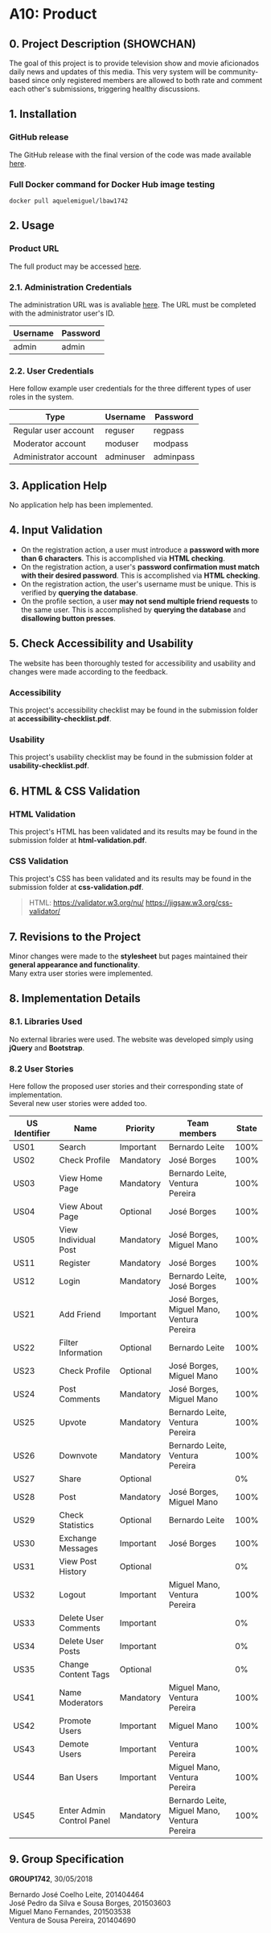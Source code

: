 # A10: Product
 
## 0. Project Description (SHOWCHAN) 

The goal of this project is to provide television show and movie aficionados daily news and updates of this media. This very system will be community-based since only registered members are allowed to both rate and comment each other's submissions, triggering healthy discussions. 
 
## 1. Installation
### GitHub release
The GitHub release with the final version of the code was made available [here](#).

### Full Docker command for Docker Hub image testing
`docker pull aquelemiguel/lbaw1742`
 
## 2. Usage

### Product URL
The full product may be accessed [here](http://lbaw1742.lbaw-prod.fe.up.pt).
 
### 2.1. Administration Credentials
The administration URL was is avaliable [here](http://lbaw1742.lbaw-prod.fe.up.pt/admin/[ADMIN_ID]). The URL must be completed with the administrator user's ID.
 
| Username | Password |
| -------- | -------- |
| admin    | admin |
 
### 2.2. User Credentials
Here follow example user credentials for the three different types of user roles in the system.
 
| Type          | Username  | Password |
| ------------- | --------- | -------- |
| Regular user account | reguser    | regpass |
| Moderator account   | moduser    | modpass |
| Administrator account | adminuser | adminpass |
 
 
## 3. Application Help
No application help has been implemented.
 
 
## 4. Input Validation
* On the registration action, a user must introduce a **password with more than 6 characters**. This is accomplished via **HTML checking**.
* On the registration action, a user's **password confirmation must match with their desired password**. This is accomplished via **HTML checking**.
* On the registration action, the user's username must be unique. This is verified by **querying the database**.
* On the profile section, a user **may not send multiple friend requests** to the same user. This is accomplished by **querying the database** and **disallowing button presses**.
 
## 5. Check Accessibility and Usability
The website has been thoroughly tested for accessibility and usability and changes were made according to the feedback.

### Accessibility
This project's accessibility checklist may be found in the submission folder at **accessibility-checklist.pdf**.

### Usability
This project's usability checklist may be found in the submission folder at **usability-checklist.pdf**.
 
## 6. HTML & CSS Validation

### HTML Validation
This project's HTML has been validated and its results may be found in the submission folder at **html-validation.pdf**.

### CSS Validation
This project's CSS has been validated and its results may be found in the submission folder at **css-validation.pdf**.
> HTML: https://validator.w3.org/nu/
> https://jigsaw.w3.org/css-validator/

## 7. Revisions to the Project
Minor changes were made to the **stylesheet** but pages maintained their **general appearance and functionality**.  
Many extra user stories were implemented.

## 8. Implementation Details
 
### 8.1. Libraries Used
No external libraries were used. The website was developed simply using **jQuery** and **Bootstrap**.
 
### 8.2 User Stories
 
Here follow the proposed user stories and their corresponding state of implementation.  
Several new user stories were added too.
 
| US Identifier | Name    | Priority                       | Team members               | State  |
| ------------- | ------- | ------------------------------ | -------------------------- | ------ |
| US01          | Search | Important | Bernardo Leite  |  100%  |
| US02          | Check Profile | Mandatory | José Borges |  100%  |
| US03          | View Home Page | Mandatory | Bernardo Leite, Ventura Pereira |  100%  |
| US04          | View About Page | Optional | José Borges |  100%  |
| US05          | View Individual Post | Mandatory | José Borges, Miguel Mano |  100%  |
| US11          | Register | Mandatory | José Borges | 100% |
| US12          | Login | Mandatory | Bernardo Leite, José Borges | 100% |
| US21          | Add Friend | Important | José Borges, Miguel Mano, Ventura Pereira | 100% |
| US22          | Filter Information | Optional | Bernardo Leite | 100% |
| US23          | Check Profile | Optional | José Borges, Miguel Mano | 100% |
| US24          | Post Comments | Mandatory | José Borges, Miguel Mano | 100% |
| US25          | Upvote | Mandatory | Bernardo Leite, Ventura Pereira | 100% |
| US26          | Downvote | Mandatory | Bernardo Leite, Ventura Pereira | 100% |
| US27          | Share | Optional |  | 0% |
| US28          | Post | Mandatory | José Borges, Miguel Mano | 100% |
| US29          | Check Statistics | Optional | Bernardo Leite | 100% |
| US30          | Exchange Messages | Important | José Borges | 100% |
| US31          | View Post History | Optional | | 0% |
| US32          | Logout | Important | Miguel Mano, Ventura Pereira | 100% |
| US33          | Delete User Comments | Important | | 0% |
| US34          | Delete User Posts | Important | | 0% |
| US35          | Change Content Tags | Optional | | 0% |
| US41          | Name Moderators | Mandatory | Miguel Mano, Ventura Pereira | 100% |
| US42          | Promote Users | Important | Miguel Mano | 100% |
| US43          | Demote Users | Important | Ventura Pereira | 100% |
| US44          | Ban Users | Important | Miguel Mano, Ventura Pereira | 100%
| US45          | Enter Admin Control Panel | Mandatory | Bernardo Leite, Miguel Mano, Ventura Pereira | 100%
 

## 9. Group Specification
 
**GROUP1742**, 30/05/2018  

Bernardo José Coelho Leite, 201404464  
José Pedro da Silva e Sousa Borges, 201503603  
Miguel Mano Fernandes, 201503538  
Ventura de Sousa Pereira, 201404690
